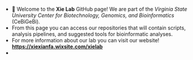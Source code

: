 - 👋 Welcome to the **Xie Lab** GitHub page! We are part of the *Virginia State University Center for Biotechnology, Genomics, and Bioinformatics* (CeBiGeBi).
- From this page you can access our repositories that will contain scripts, analysis pipelines, and suggested tools for bioinformatic analyses.
- For more information about our lab you can visit our website! **https://xiexianfa.wixsite.com/xielab**
- 

<!---
XieLab-VSU/XieLab-VSU is a ✨ special ✨ repository because its `README.md` (this file) appears on your GitHub profile.
You can click the Preview link to take a look at your changes.
--->
